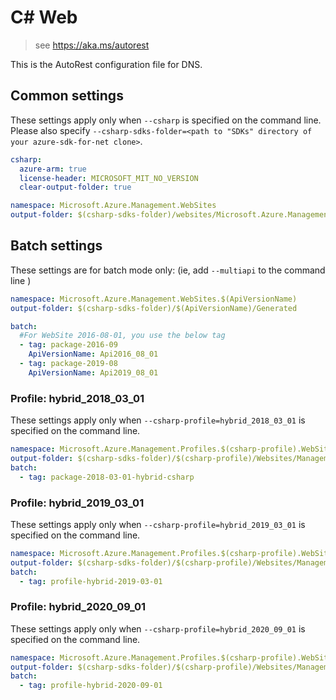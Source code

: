 # C# Web

> see https://aka.ms/autorest

This is the AutoRest configuration file for DNS.

## Common settings

These settings apply only when `--csharp` is specified on the command line.
Please also specify `--csharp-sdks-folder=<path to "SDKs" directory of your azure-sdk-for-net clone>`.

```yaml $(csharp)
csharp:
  azure-arm: true
  license-header: MICROSOFT_MIT_NO_VERSION
  clear-output-folder: true
```

```yaml $(csharp) && !$(multiapi) && !$(csharp-profile)
namespace: Microsoft.Azure.Management.WebSites
output-folder: $(csharp-sdks-folder)/websites/Microsoft.Azure.Management.WebSites/src/Generated
```

## Batch settings

These settings are for batch mode only: (ie, add `--multiapi` to the command line )

```yaml $(multiapi)
namespace: Microsoft.Azure.Management.WebSites.$(ApiVersionName)
output-folder: $(csharp-sdks-folder)/$(ApiVersionName)/Generated

batch:
  #For WebSite 2016-08-01, you use the below tag
  - tag: package-2016-09
    ApiVersionName: Api2016_08_01
  - tag: package-2019-08
    ApiVersionName: Api2019_08_01
```

### Profile: hybrid_2018_03_01

These settings apply only when `--csharp-profile=hybrid_2018_03_01` is specified on the command line.

```yaml $(csharp-profile)=='hybrid_2018_03_01'
namespace: Microsoft.Azure.Management.Profiles.$(csharp-profile).WebSites
output-folder: $(csharp-sdks-folder)/$(csharp-profile)/Websites/Management.Websites/Generated
batch:
  - tag: package-2018-03-01-hybrid-csharp
```

### Profile: hybrid_2019_03_01

These settings apply only when `--csharp-profile=hybrid_2019_03_01` is specified on the command line.

```yaml $(csharp-profile)=='hybrid_2019_03_01'
namespace: Microsoft.Azure.Management.Profiles.$(csharp-profile).WebSites
output-folder: $(csharp-sdks-folder)/$(csharp-profile)/Websites/Management.Websites/Generated
batch:
  - tag: profile-hybrid-2019-03-01
```

### Profile: hybrid_2020_09_01

These settings apply only when `--csharp-profile=hybrid_2020_09_01` is specified on the command line.

```yaml $(csharp-profile)=='hybrid_2019_03_01'
namespace: Microsoft.Azure.Management.Profiles.$(csharp-profile).WebSites
output-folder: $(csharp-sdks-folder)/$(csharp-profile)/Websites/Management.Websites/Generated
batch:
  - tag: profile-hybrid-2020-09-01
```
